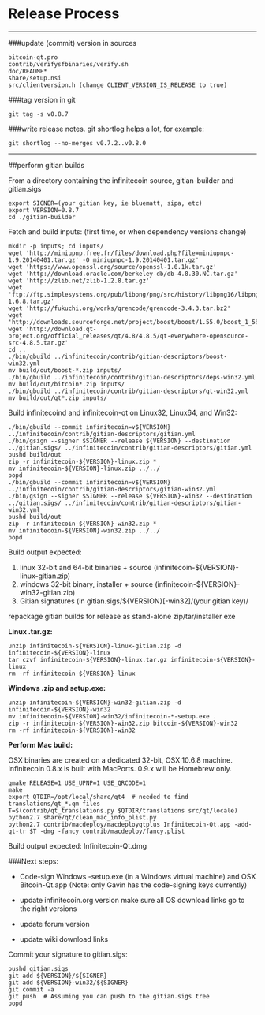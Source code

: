 Release Process
====================

* * *

###update (commit) version in sources


	bitcoin-qt.pro
	contrib/verifysfbinaries/verify.sh
	doc/README*
	share/setup.nsi
	src/clientversion.h (change CLIENT_VERSION_IS_RELEASE to true)

###tag version in git

	git tag -s v0.8.7

###write release notes. git shortlog helps a lot, for example:

	git shortlog --no-merges v0.7.2..v0.8.0

* * *

##perform gitian builds

 From a directory containing the infinitecoin source, gitian-builder and gitian.sigs
  
	export SIGNER=(your gitian key, ie bluematt, sipa, etc)
	export VERSION=0.8.7
	cd ./gitian-builder

 Fetch and build inputs: (first time, or when dependency versions change)

	mkdir -p inputs; cd inputs/
	wget 'http://miniupnp.free.fr/files/download.php?file=miniupnpc-1.9.20140401.tar.gz' -O miniupnpc-1.9.20140401.tar.gz'
	wget 'https://www.openssl.org/source/openssl-1.0.1k.tar.gz'
	wget 'http://download.oracle.com/berkeley-db/db-4.8.30.NC.tar.gz'
	wget 'http://zlib.net/zlib-1.2.8.tar.gz'
	wget 'ftp://ftp.simplesystems.org/pub/libpng/png/src/history/libpng16/libpng-1.6.8.tar.gz'
	wget 'http://fukuchi.org/works/qrencode/qrencode-3.4.3.tar.bz2'
	wget 'http://downloads.sourceforge.net/project/boost/boost/1.55.0/boost_1_55_0.tar.bz2'
	wget 'http://download.qt-project.org/official_releases/qt/4.8/4.8.5/qt-everywhere-opensource-src-4.8.5.tar.gz'
	cd ..
	./bin/gbuild ../infinitecoin/contrib/gitian-descriptors/boost-win32.yml
	mv build/out/boost-*.zip inputs/
	./bin/gbuild ../infinitecoin/contrib/gitian-descriptors/deps-win32.yml
	mv build/out/bitcoin*.zip inputs/
	./bin/gbuild ../infinitecoin/contrib/gitian-descriptors/qt-win32.yml
	mv build/out/qt*.zip inputs/


 Build infinitecoind and infinitecoin-qt on Linux32, Linux64, and Win32:
  
	./bin/gbuild --commit infinitecoin=v${VERSION} ../infinitecoin/contrib/gitian-descriptors/gitian.yml
	./bin/gsign --signer $SIGNER --release ${VERSION} --destination ../gitian.sigs/ ../infinitecoin/contrib/gitian-descriptors/gitian.yml
	pushd build/out
	zip -r infinitecoin-${VERSION}-linux.zip *
	mv infinitecoin-${VERSION}-linux.zip ../../
	popd
	./bin/gbuild --commit infinitecoin=v${VERSION} ../infinitecoin/contrib/gitian-descriptors/gitian-win32.yml
	./bin/gsign --signer $SIGNER --release ${VERSION}-win32 --destination ../gitian.sigs/ ../infinitecoin/contrib/gitian-descriptors/gitian-win32.yml
	pushd build/out
	zip -r infinitecoin-${VERSION}-win32.zip *
	mv infinitecoin-${VERSION}-win32.zip ../../
	popd

  Build output expected:

  1. linux 32-bit and 64-bit binaries + source (infinitecoin-${VERSION}-linux-gitian.zip)
  2. windows 32-bit binary, installer + source (infinitecoin-${VERSION}-win32-gitian.zip)
  3. Gitian signatures (in gitian.sigs/${VERSION}[-win32]/(your gitian key)/

repackage gitian builds for release as stand-alone zip/tar/installer exe

**Linux .tar.gz:**

	unzip infinitecoin-${VERSION}-linux-gitian.zip -d infinitecoin-${VERSION}-linux
	tar czvf infinitecoin-${VERSION}-linux.tar.gz infinitecoin-${VERSION}-linux
	rm -rf infinitecoin-${VERSION}-linux

**Windows .zip and setup.exe:**

	unzip infinitecoin-${VERSION}-win32-gitian.zip -d infinitecoin-${VERSION}-win32
	mv infinitecoin-${VERSION}-win32/infinitecoin-*-setup.exe .
	zip -r infinitecoin-${VERSION}-win32.zip bitcoin-${VERSION}-win32
	rm -rf infinitecoin-${VERSION}-win32

**Perform Mac build:**

  OSX binaries are created on a dedicated 32-bit, OSX 10.6.8 machine.
  Infinitecoin 0.8.x is built with MacPorts.  0.9.x will be Homebrew only.

	qmake RELEASE=1 USE_UPNP=1 USE_QRCODE=1
	make
	export QTDIR=/opt/local/share/qt4  # needed to find translations/qt_*.qm files
	T=$(contrib/qt_translations.py $QTDIR/translations src/qt/locale)
	python2.7 share/qt/clean_mac_info_plist.py
	python2.7 contrib/macdeploy/macdeployqtplus Infinitecoin-Qt.app -add-qt-tr $T -dmg -fancy contrib/macdeploy/fancy.plist

 Build output expected: Infinitecoin-Qt.dmg

###Next steps:

* Code-sign Windows -setup.exe (in a Windows virtual machine) and
  OSX Bitcoin-Qt.app (Note: only Gavin has the code-signing keys currently)

* update infinitecoin.org version
  make sure all OS download links go to the right versions

* update forum version

* update wiki download links

Commit your signature to gitian.sigs:

	pushd gitian.sigs
	git add ${VERSION}/${SIGNER}
	git add ${VERSION}-win32/${SIGNER}
	git commit -a
	git push  # Assuming you can push to the gitian.sigs tree
	popd
